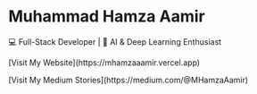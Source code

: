 <h1>Muhammad Hamza Aamir</h1>

<p>
  💻 Full-Stack Developer | 🤖 AI & Deep Learning Enthusiast
</p>

<p>[Visit My Website](https://mhamzaaamir.vercel.app)</p>
<p>[Visit My Medium Stories](https://medium.com/@MHamzaAamir)</p>
